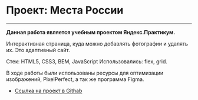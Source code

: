 # Проект: Места России
___
**Данная работа является учебным проектом Яндекс.Практикум.**

Интерактивная страница, куда можно добавлять фотографии и удалять их. Это адаптивный сайт.

Стек: HTML5, CSS3, BEM, JavaScript
Использовались: flex, grid.


В ходе работы были использованы ресурсы для оптимизации изображений, PixelPerfect, а так же программа Figma.

* [Ссылка на проект в Githab]( https://kishlyanovp.github.io/mesto/)



